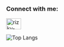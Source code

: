 <div>
  <h3 align="left">Connect with me:</h3>
  <p align="left">
  <a href="https://www.linkedin.com/in/tefanhaetami" target="blank"><img align="center" src="https://raw.githubusercontent.com/rahuldkjain/github-profile-readme-generator/master/src/images/icons/Social/linked-in-alt.svg" alt="rizky-djanuar" height="30" width="40" /></a>
  </p>
</div>

![Top Langs](https://github-readme-stats.vercel.app/api/top-langs/?username=tefanhhh&show_icons=true&theme=dark&layout=donut&exclude_repo=github-readme-stats,pw-2-tb-2)
